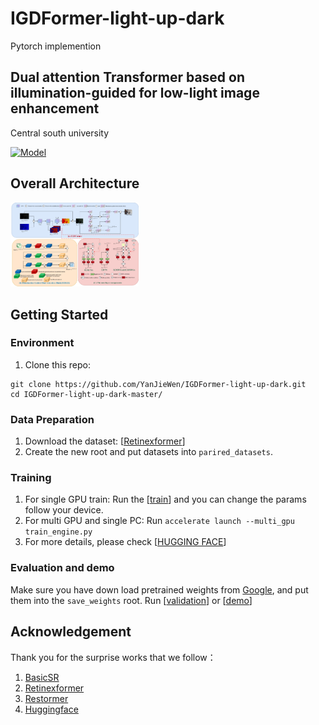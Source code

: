 # IGDFormer-light-up-dark
Pytorch implemention
<h2>  
Dual attention Transformer based on illumination-guided for low-light image enhancement

</h2>

Central south university

[![Model](https://img.shields.io/badge/GoogleDrive-Weight-blue)](https://drive.google.com/drive/folders/1ykdAAcm26T_wsI8sT32imPMToIhL7GwD?usp=drive_link)
</div>

## Overall Architecture

<img src="3-1.jpg" alt="Architecture" style="zoom:20%;" />

## Getting Started
### Environment

1. Clone this repo:

```
git clone https://github.com/YanJieWen/IGDFormer-light-up-dark.git
cd IGDFormer-light-up-dark-master/
```

### Data Preparation
1. Download the dataset: [[Retinexformer](https://github.com/caiyuanhao1998/Retinexformer.git)]
2. Create the new root and put datasets into `parired_datasets`.

 ### Training
1. For single GPU train: Run the [[train](train_engine.py)] and you can change the params follow your device.
2. For multi GPU and single PC: Run `accelerate launch --multi_gpu train_engine.py`
3. For more details, please check [[HUGGING FACE](https://huggingface.co/datasets/HuggingFace-CN-community/translation/blob/main/eat_accelerate_in_30_minites.md)]

### Evaluation and demo
Make sure you have down load pretrained weights from [Google](https://drive.google.com/drive/folders/1ykdAAcm26T_wsI8sT32imPMToIhL7GwD?usp=drive_link),
and put them into the `save_weights` root. Run [[validation](validation.py)] or [[demo](demo.py)]
## Acknowledgement
Thank you for the surprise works that we follow：
1. [BasicSR](https://github.com/XPixelGroup/BasicSR.git)
2. [Retinexformer](https://github.com/caiyuanhao1998/Retinexformer)
3. [Restormer](https://github.com/swz30/Restormer.git)
4. [Huggingface](https://github.com/huggingface/huggingface_hub)

 
